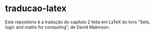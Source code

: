 # traducao-latex
Este repositório é a tradução do capítulo 2 feita em LaTeX do livro "Sets, logic and maths for computing", de David Makinson.

